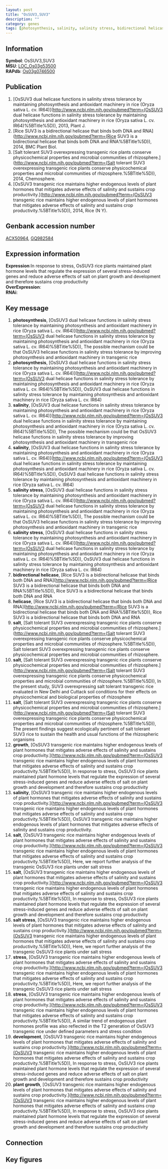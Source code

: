 ```yaml
---
layout: post
title: "OsSUV3,SUV3"
description: ""
category: genes
tags: [photosynthesis, salinity, salinity stress, bidirectional helicase, helicase, salt, growth, salt stress, stress, development, plant growth, Gene]
---
```


## Information
__Symbol__: OsSUV3,SUV3  
__MSU__: [LOC_Os03g53500](http://rice.plantbiology.msu.edu/cgi-bin/ORF_infopage.cgi?orf=LOC_Os03g53500)  
__RAPdb__: [Os03g0746500](http://rapdb.dna.affrc.go.jp/viewer/gbrowse_details/irgsp1?name=Os03g0746500)  

## Publication
1. [OsSUV3 dual helicase functions in salinity stress tolerance by maintaining photosynthesis and antioxidant machinery in rice (Oryza sativa L. cv. IR64)](http://www.ncbi.nlm.nih.gov/pubmed?term=(OsSUV3 dual helicase functions in salinity stress tolerance by maintaining photosynthesis and antioxidant machinery in rice (Oryza sativa L. cv. IR64)%5BTitle%5D)), 2013, Plant J.
2. [Rice SUV3 is a bidirectional helicase that binds both DNA and RNA](http://www.ncbi.nlm.nih.gov/pubmed?term=(Rice SUV3 is a bidirectional helicase that binds both DNA and RNA%5BTitle%5D)), 2014, BMC Plant Biol.
3. [Salt tolerant SUV3 overexpressing transgenic rice plants conserve physicochemical properties and microbial communities of rhizosphere.](http://www.ncbi.nlm.nih.gov/pubmed?term=(Salt tolerant SUV3 overexpressing transgenic rice plants conserve physicochemical properties and microbial communities of rhizosphere.%5BTitle%5D)), 2014, Chemosphere.
4. [OsSUV3 transgenic rice maintains higher endogenous levels of plant hormones that mitigates adverse effects of salinity and sustains crop productivity.](http://www.ncbi.nlm.nih.gov/pubmed?term=(OsSUV3 transgenic rice maintains higher endogenous levels of plant hormones that mitigates adverse effects of salinity and sustains crop productivity.%5BTitle%5D)), 2014, Rice (N Y).

## Genbank accession number
[ACX50964](http://www.ncbi.nlm.nih.gov/nuccore/ACX50964), [GQ982584](http://www.ncbi.nlm.nih.gov/nuccore/GQ982584)

## Expression information
__Expression__:In response to stress, OsSUV3 rice plants maintained plant hormone levels that regulate the expression of several stress-induced genes and reduce adverse effects of salt on plant growth and development and therefore sustains crop productivity  
__OverExpression__:  
__RNAi__:  

## Key message
1. __photosynthesis__, [OsSUV3 dual helicase functions in salinity stress tolerance by maintaining photosynthesis and antioxidant machinery in rice (Oryza sativa L. cv. IR64)](http://www.ncbi.nlm.nih.gov/pubmed?term=(OsSUV3 dual helicase functions in salinity stress tolerance by maintaining photosynthesis and antioxidant machinery in rice (Oryza sativa L. cv. IR64)%5BTitle%5D)),  The possible mechanism could be that OsSUV3 helicase functions in salinity stress tolerance by improving photosynthesis and antioxidant machinery in transgenic rice
2. __photosynthesis__, [OsSUV3 dual helicase functions in salinity stress tolerance by maintaining photosynthesis and antioxidant machinery in rice (Oryza sativa L. cv. IR64)](http://www.ncbi.nlm.nih.gov/pubmed?term=(OsSUV3 dual helicase functions in salinity stress tolerance by maintaining photosynthesis and antioxidant machinery in rice (Oryza sativa L. cv. IR64)%5BTitle%5D)), OsSUV3 dual helicase functions in salinity stress tolerance by maintaining photosynthesis and antioxidant machinery in rice (Oryza sativa L. cv. IR64)
3. __salinity__, [OsSUV3 dual helicase functions in salinity stress tolerance by maintaining photosynthesis and antioxidant machinery in rice (Oryza sativa L. cv. IR64)](http://www.ncbi.nlm.nih.gov/pubmed?term=(OsSUV3 dual helicase functions in salinity stress tolerance by maintaining photosynthesis and antioxidant machinery in rice (Oryza sativa L. cv. IR64)%5BTitle%5D)),  The possible mechanism could be that OsSUV3 helicase functions in salinity stress tolerance by improving photosynthesis and antioxidant machinery in transgenic rice
4. __salinity__, [OsSUV3 dual helicase functions in salinity stress tolerance by maintaining photosynthesis and antioxidant machinery in rice (Oryza sativa L. cv. IR64)](http://www.ncbi.nlm.nih.gov/pubmed?term=(OsSUV3 dual helicase functions in salinity stress tolerance by maintaining photosynthesis and antioxidant machinery in rice (Oryza sativa L. cv. IR64)%5BTitle%5D)), OsSUV3 dual helicase functions in salinity stress tolerance by maintaining photosynthesis and antioxidant machinery in rice (Oryza sativa L. cv. IR64)
5. __salinity stress__, [OsSUV3 dual helicase functions in salinity stress tolerance by maintaining photosynthesis and antioxidant machinery in rice (Oryza sativa L. cv. IR64)](http://www.ncbi.nlm.nih.gov/pubmed?term=(OsSUV3 dual helicase functions in salinity stress tolerance by maintaining photosynthesis and antioxidant machinery in rice (Oryza sativa L. cv. IR64)%5BTitle%5D)),  The possible mechanism could be that OsSUV3 helicase functions in salinity stress tolerance by improving photosynthesis and antioxidant machinery in transgenic rice
6. __salinity stress__, [OsSUV3 dual helicase functions in salinity stress tolerance by maintaining photosynthesis and antioxidant machinery in rice (Oryza sativa L. cv. IR64)](http://www.ncbi.nlm.nih.gov/pubmed?term=(OsSUV3 dual helicase functions in salinity stress tolerance by maintaining photosynthesis and antioxidant machinery in rice (Oryza sativa L. cv. IR64)%5BTitle%5D)), OsSUV3 dual helicase functions in salinity stress tolerance by maintaining photosynthesis and antioxidant machinery in rice (Oryza sativa L. cv. IR64)
7. __bidirectional helicase__, [Rice SUV3 is a bidirectional helicase that binds both DNA and RNA](http://www.ncbi.nlm.nih.gov/pubmed?term=(Rice SUV3 is a bidirectional helicase that binds both DNA and RNA%5BTitle%5D)), Rice SUV3 is a bidirectional helicase that binds both DNA and RNA
8. __helicase__, [Rice SUV3 is a bidirectional helicase that binds both DNA and RNA](http://www.ncbi.nlm.nih.gov/pubmed?term=(Rice SUV3 is a bidirectional helicase that binds both DNA and RNA%5BTitle%5D)), Rice SUV3 is a bidirectional helicase that binds both DNA and RNA
9. __salt__, [Salt tolerant SUV3 overexpressing transgenic rice plants conserve physicochemical properties and microbial communities of rhizosphere.](http://www.ncbi.nlm.nih.gov/pubmed?term=(Salt tolerant SUV3 overexpressing transgenic rice plants conserve physicochemical properties and microbial communities of rhizosphere.%5BTitle%5D)), Salt tolerant SUV3 overexpressing transgenic rice plants conserve physicochemical properties and microbial communities of rhizosphere.
10. __salt__, [Salt tolerant SUV3 overexpressing transgenic rice plants conserve physicochemical properties and microbial communities of rhizosphere.](http://www.ncbi.nlm.nih.gov/pubmed?term=(Salt tolerant SUV3 overexpressing transgenic rice plants conserve physicochemical properties and microbial communities of rhizosphere.%5BTitle%5D)),  In the present study, SUV3 overexpressing salt tolerant transgenic rice evaluated in New Delhi and Cuttack soil conditions for their effects on physicochemical and biological properties of rhizosphere
11. __salt__, [Salt tolerant SUV3 overexpressing transgenic rice plants conserve physicochemical properties and microbial communities of rhizosphere.](http://www.ncbi.nlm.nih.gov/pubmed?term=(Salt tolerant SUV3 overexpressing transgenic rice plants conserve physicochemical properties and microbial communities of rhizosphere.%5BTitle%5D)),  The present findings suggest ecologically pertinent of salt tolerant SUV3 rice to sustain the health and usual functions of the rhizospheric organisms
12. __growth__, [OsSUV3 transgenic rice maintains higher endogenous levels of plant hormones that mitigates adverse effects of salinity and sustains crop productivity.](http://www.ncbi.nlm.nih.gov/pubmed?term=(OsSUV3 transgenic rice maintains higher endogenous levels of plant hormones that mitigates adverse effects of salinity and sustains crop productivity.%5BTitle%5D)), In response to stress, OsSUV3 rice plants maintained plant hormone levels that regulate the expression of several stress-induced genes and reduce adverse effects of salt on plant growth and development and therefore sustains crop productivity
13. __salinity__, [OsSUV3 transgenic rice maintains higher endogenous levels of plant hormones that mitigates adverse effects of salinity and sustains crop productivity.](http://www.ncbi.nlm.nih.gov/pubmed?term=(OsSUV3 transgenic rice maintains higher endogenous levels of plant hormones that mitigates adverse effects of salinity and sustains crop productivity.%5BTitle%5D)), OsSUV3 transgenic rice maintains higher endogenous levels of plant hormones that mitigates adverse effects of salinity and sustains crop productivity.
14. __salt__, [OsSUV3 transgenic rice maintains higher endogenous levels of plant hormones that mitigates adverse effects of salinity and sustains crop productivity.](http://www.ncbi.nlm.nih.gov/pubmed?term=(OsSUV3 transgenic rice maintains higher endogenous levels of plant hormones that mitigates adverse effects of salinity and sustains crop productivity.%5BTitle%5D)),  Here, we report further analysis of the transgenic OsSUV3 rice plants under salt stress
15. __salt__, [OsSUV3 transgenic rice maintains higher endogenous levels of plant hormones that mitigates adverse effects of salinity and sustains crop productivity.](http://www.ncbi.nlm.nih.gov/pubmed?term=(OsSUV3 transgenic rice maintains higher endogenous levels of plant hormones that mitigates adverse effects of salinity and sustains crop productivity.%5BTitle%5D)), In response to stress, OsSUV3 rice plants maintained plant hormone levels that regulate the expression of several stress-induced genes and reduce adverse effects of salt on plant growth and development and therefore sustains crop productivity
16. __salt stress__, [OsSUV3 transgenic rice maintains higher endogenous levels of plant hormones that mitigates adverse effects of salinity and sustains crop productivity.](http://www.ncbi.nlm.nih.gov/pubmed?term=(OsSUV3 transgenic rice maintains higher endogenous levels of plant hormones that mitigates adverse effects of salinity and sustains crop productivity.%5BTitle%5D)),  Here, we report further analysis of the transgenic OsSUV3 rice plants under salt stress
17. __stress__, [OsSUV3 transgenic rice maintains higher endogenous levels of plant hormones that mitigates adverse effects of salinity and sustains crop productivity.](http://www.ncbi.nlm.nih.gov/pubmed?term=(OsSUV3 transgenic rice maintains higher endogenous levels of plant hormones that mitigates adverse effects of salinity and sustains crop productivity.%5BTitle%5D)),  Here, we report further analysis of the transgenic OsSUV3 rice plants under salt stress
18. __stress__, [OsSUV3 transgenic rice maintains higher endogenous levels of plant hormones that mitigates adverse effects of salinity and sustains crop productivity.](http://www.ncbi.nlm.nih.gov/pubmed?term=(OsSUV3 transgenic rice maintains higher endogenous levels of plant hormones that mitigates adverse effects of salinity and sustains crop productivity.%5BTitle%5D)),  A similar trend of endogenous plant hormones profile was also reflected in the T2 generation of OsSUV3 transgenic rice under defined parameters and stress condition
19. __development__, [OsSUV3 transgenic rice maintains higher endogenous levels of plant hormones that mitigates adverse effects of salinity and sustains crop productivity.](http://www.ncbi.nlm.nih.gov/pubmed?term=(OsSUV3 transgenic rice maintains higher endogenous levels of plant hormones that mitigates adverse effects of salinity and sustains crop productivity.%5BTitle%5D)), In response to stress, OsSUV3 rice plants maintained plant hormone levels that regulate the expression of several stress-induced genes and reduce adverse effects of salt on plant growth and development and therefore sustains crop productivity
20. __plant growth__, [OsSUV3 transgenic rice maintains higher endogenous levels of plant hormones that mitigates adverse effects of salinity and sustains crop productivity.](http://www.ncbi.nlm.nih.gov/pubmed?term=(OsSUV3 transgenic rice maintains higher endogenous levels of plant hormones that mitigates adverse effects of salinity and sustains crop productivity.%5BTitle%5D)), In response to stress, OsSUV3 rice plants maintained plant hormone levels that regulate the expression of several stress-induced genes and reduce adverse effects of salt on plant growth and development and therefore sustains crop productivity

## Connection

## Key figures


